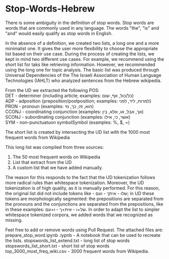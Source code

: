 # Stop-Words-Hebrew


There is some ambiguity in the definition of stop words. Stop words are words that are commonly used in any language. The words "the", "is" and "and" would easily qualify as stop words in English.

In the absence of a definition, we created two lists, a long one and a more minimalist one. It gives the user more flexibility to choose the appropriate list based on their use case. During the process of creating the lists, we kept in mind two different use cases. For example, we recommend using the short list for taks like retrieving information. However, we recommended using the long one for topic analysis.
The basic list was produced through Universal Dependencies of the The Israeli Association of Human Language Technologies (IAHLT) who analyzed sentences from the Hebrew wikipedia. 

From the UD we extracted the following POS:  
DET - determiner (including article; examples: כל/כול, אף, שום)  
ADP - adposition (preposition/postposition; examples: למרות, ליד, לפני)  
PRON - pronoun (examples: הוא, זה, כך, מי)  
CCONJ - coordinating conjunction (examples: אך, אבל, או, אלא, בין)  
SCONJ - subordinating conjunction (examples: אשר, כי, אילו)  
SYM - non-punctuatuon symbolSymbol (examples: %, $, =)  

The short list is created by intersecting the UD list with the 1000 most frequent words from Wikipedia

This long list was compiled from three sources:
1. The 50 most frequent words on Wikipedia
2. List that extract from the UD
3. A custom list that we have added manually.

The reason for this responds to the fact that the UD tokenization follows more radical rules than whitespace tokenization. Moreover, the UD tokenization is of high quality, as it is manually performed. For this reason, the original list did not include tokens like - שלו - איתך - ועם; in UD these tokens are morphologically segmented: the prepositions are separated from the pronouns and the conjunctions are separated from the prepositions, like in these examples: של+ו - אית+ך - ו+עם. In order to adapt the list to simpler whitespace tokenized corpora, we added words that we recognized as missing.

Feel free to add or remove words using Pull Request.
The attached files are:
prepare_stop_word.ipynb .iypnb - A notebook that can be used to recreate the lists.
stopswords_list_extend.txt  - long list of stop words
stopswords_list_short.txt  - short list of stop words
top_3000_most_freq_wiki.csv - 3000 frequent words from Wikipedia. 
